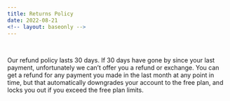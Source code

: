 ```yaml
---
title: Returns Policy
date: 2022-08-21
<!-- layout: baseonly -->
---
```


<br/>

Our refund policy lasts 30 days. If 30 days have gone by since your last payment, unfortunately we can’t offer you a refund or exchange.
You can get a refund for any payment you made in the last month at any point in time, but that automatically downgrades your account to the free plan, and locks you out if you exceed the free plan limits.

